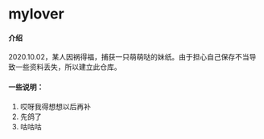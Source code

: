 # mylover

#### 介绍
2020.10.02，某人因祸得福，捕获一只萌萌哒的妹纸。由于担心自己保存不当导致一些资料丢失，所以建立此仓库。



#### 一些说明：

1.  哎呀我得想想以后再补
2.  先鸽了
3.  咕咕咕